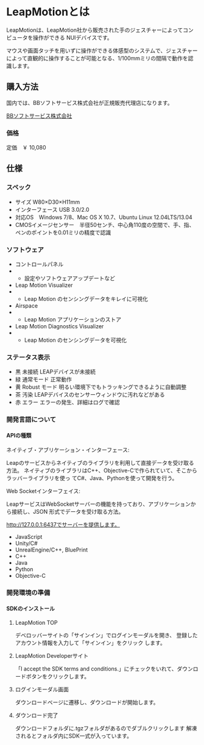 # LeapMotionとは
LeapMotionは、LeapMotion社から販売された手のジェスチャーによってコンピュータを操作ができる NUIデバイスです。

マウスや画面タッチを用いずに操作ができる体感型のシステムで、ジェスチャーによって直観的に操作することが可能となる、1/100mmミリの間隔で動作を認識します。
 
## 購入方法
国内では、BBソフトサービス株式会社が正規販売代理店になります。

[BBソフトサービス株式会社](http://www.bbss.co.jp/product/leapmotion/index.html)
### 価格
定価　￥ 10,080
## 仕様
### スペック
* サイズ W80×D30×H11mm
* インターフェース USB 3.0/2.0
* 対応OS　Windows 7/8、Mac OS X 10.7、Ubuntu Linux 12.04LTS/13.04
* CMOSイメージセンサー　半径50センチ、中心角110度の空間で、手、指、ペンのポイントを0.01ミリの精度で認識

### ソフトウェア
* コントロールパネル
* * 設定やソフトウェアアップデートなど
* Leap Motion Visualizer
* * Leap Motion のセンシングデータをキレイに可視化
* Airspace
* * Leap Motion アプリケーションのストア 
* Leap Motion Diagnostics Visualizer
* * Leap Motion のセンシングデータを可視化

### ステータス表示
* 黒 未接続 LEAPデバイスが未接続
* 緑 通常モード 正常動作
* 黄 Robust モード 明るい環境下でもトラッキングできるように自動調整
* 茶 汚染 LEAPデバイスのセンサーウィンドウに汚れなどがある
* 赤 エラー エラーの発生、詳細はログで確認

### 開発言語について
#### APIの種類
ネイティブ・アブリケーション・インターフェース:

Leapのサービスからネイティブのライブラリを利用して直接データを受け取る方法。 ネイティブのライブラリはC++、Objective-Cで作られていて、そこからラッバーライブラリを使っ てC#、Java、Pythonを使って開発を行う。

Web Socketインターフェイス:

LeapサービスはWebSocketサーバーの機能を持っており、アブリケーションから接続し、JSON 形式でデータを受け取る方法。

http://127.0.0.1:6437でサーバーを提供します。
* JavaScript
* Unity/C#
* UnrealEngine/C++, BluePrint
* C++
* Java
* Python
* Objective-C

### 開発環境の準備
#### SDKのインストール
1. LeapMotion TOP

    デベロッバーサイトの「サインイン」でログインモーダルを開き、 登録したアカウント情報を入力して「サインイン」をクリック します。
2. LeapMotion Developerサイト

    「I accept the SDK terms and conditions.」にチェックをいれて、ダウンロードボタンをクリックします。

3. ログインモーダル画面

    ダウンロードベージに遷移し、ダウンロードが開始します。

4. ダウンロード完了

    ダウンロードフォルダに.tgzフォルダがあるのでダブルクリックします
解凍されるとフォルダ内にSDK一式が入っています。


